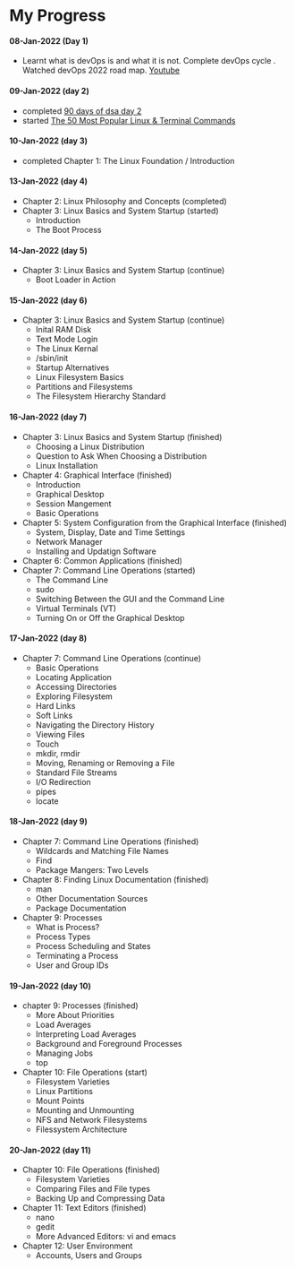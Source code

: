 # My Progress

#### 08-Jan-2022 (Day 1)
* Learnt what is devOps is and what it is not. Complete devOps cycle . Watched devOps 2022 road map. [Youtube](https://www.youtube.com/watch?v=7l_n97Mt0ko)

#### 09-Jan-2022 (day 2)
* completed [90 days of dsa day 2](https://github.com/MichaelCade/90DaysOfDevOps/blob/main/Days/day02.md)
* started [The 50 Most Popular Linux & Terminal Commands](https://www.youtube.com/watch?v=ZtqBQ68cfJc)

#### 10-Jan-2022 (day 3)
* completed Chapter 1: The Linux Foundation / Introduction

#### 13-Jan-2022 (day 4)
* Chapter 2: Linux Philosophy and Concepts (completed)
* Chapter 3: Linux Basics and System Startup (started)
  * Introduction
  * The Boot Process

#### 14-Jan-2022 (day 5)
* Chapter 3: Linux Basics and System Startup (continue)
  * Boot Loader in Action


#### 15-Jan-2022 (day 6)
* Chapter 3: Linux Basics and System Startup (continue)
  * Inital RAM Disk
  * Text Mode Login
  * The Linux Kernal
  * /sbin/init
  * Startup Alternatives
  * Linux Filesystem Basics
  * Partitions and Filesystems
  * The Filesystem Hierarchy Standard

#### 16-Jan-2022 (day 7)
* Chapter 3: Linux Basics and System Startup (finished)
  * Choosing a Linux Distribution
  * Question to Ask When Choosing a Distribution
  * Linux Installation
* Chapter 4: Graphical Interface (finished)
  * Introduction
  * Graphical Desktop
  * Session Mangement
  * Basic Operations
* Chapter 5: System Configuration from the Graphical Interface (finished)
  * System, Display, Date and Time Settings
  * Network Manager
  * Installing and Updatign Software
* Chapter 6: Common Applications (finished)
* Chapter 7: Command Line Operations (started)
  * The Command Line
  * sudo 
  * Switching Between the GUI and the Command Line
  * Virtual Terminals (VT) 
  * Turning On or Off the Graphical Desktop

#### 17-Jan-2022 (day 8)
* Chapter 7: Command Line Operations (continue)
  * Basic Operations
  * Locating Application
  * Accessing Directories
  * Exploring Filesystem
  * Hard Links
  * Soft Links
  * Navigating the Directory History
  * Viewing Files
  * Touch
  * mkdir, rmdir
  * Moving, Renaming or Removing a File
  * Standard File Streams
  * I/O Redirection
  * pipes
  * locate

#### 18-Jan-2022 (day 9)
* Chapter 7: Command Line Operations (finished)
  * Wildcards and Matching File Names
  * Find
  * Package Mangers: Two Levels
* Chapter 8: Finding Linux Documentation (finished)
  * man
  * Other Documentation Sources
  * Package Documentation
* Chapter 9: Processes
  * What is Process?
  * Process Types
  * Process Scheduling and States
  * Terminating a Process
  * User and Group IDs

#### 19-Jan-2022 (day 10)
* chapter 9: Processes (finished)
  * More About Priorities
  * Load Averages
  * Interpreting Load Averages
  * Background and Foreground Processes
  * Managing Jobs
  * top
* Chapter 10: File Operations (start)
  * Filesystem Varieties
  * Linux Partitions
  * Mount Points
  * Mounting and Unmounting
  * NFS and Network Filesystems
  * Filessystem Architecture

#### 20-Jan-2022 (day 11)
* Chapter 10: File Operations (finished)
  * Filesystem Varieties
  * Comparing Files and File types
  * Backing Up and Compressing Data
* Chapter 11: Text Editors (finished)
  * nano
  * gedit
  * More Advanced Editors: vi and emacs
* Chapter 12: User Environment
  * Accounts, Users and Groups